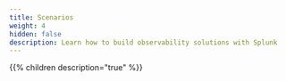 ```yaml
---
title: Scenarios
weight: 4
hidden: false
description: Learn how to build observability solutions with Splunk
---
```


{{% children description="true" %}}
